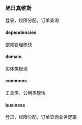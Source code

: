 ### 旭日真维斯

登录，权限分配，订单查询



#### dependencies

依赖管理模快



#### domain

实体类模块



#### commons

工具类，公用类模快



#### business

登录，权限分配，订单查询业务逻辑
